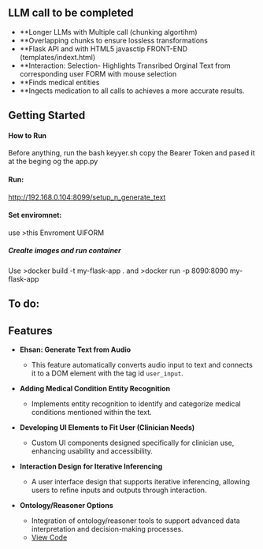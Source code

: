 ## LLM call to be completed


- **Longer LLMs with Multiple call (chunking algortihm) 
- **Overlapping chunks to ensure lossless transformations
- **Flask API and with HTML5 javasctip FRONT-END (templates/indext.html)
- **Interaction: Selection-  Highlights Transribed Orginal Text from corresponding user FORM with mouse selection
- **Finds medical entities
- **Ingects medication to all calls to achieves a more accurate results.



## Getting Started

#### How to Run


Before anything, run the bash keyyer.sh copy the Bearer Token and pased it at the beging og the app.py 


#### Run:
http://192.168.0.104:8099/setup_n_generate_text

#### Set enviromnet:
use >this Envroment UIFORM



##### Crealte images and run  container
Use >docker build -t my-flask-app .
and >docker run -p 8090:8090 my-flask-app

## To do:


## Features

- **Ehsan: Generate Text from Audio**
  - This feature automatically converts audio input to text and connects it to a DOM element with the tag id `user_input`.

- **Adding Medical Condition Entity Recognition**
  - Implements entity recognition to identify and categorize medical conditions mentioned within the text.

- **Developing UI Elements to Fit User (Clinician Needs)**
  - Custom UI components designed specifically for clinician use, enhancing usability and accessibility.

- **Interaction Design for Iterative Inferencing**
  - A user interface design that supports iterative inferencing, allowing users to refine inputs and outputs through interaction.

- **Ontology/Reasoner Options**
  - Integration of ontology/reasoner tools to support advanced data interpretation and decision-making processes.
  - [View Code](./path/to/ontology/reasoner/code)





